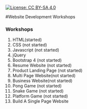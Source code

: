 [![License: CC BY-SA 4.0](https://licensebuttons.net/l/by-sa/4.0/80x15.png)](https://creativecommons.org/licenses/by-sa/4.0/)

#Website Development Workshops

### Workshops

1. HTML(started)
2. CSS (not started)
3. Javascript (not started)
4. jQuery
5. Bootstrap 4 (not started)
6. Resume Website (not started)
7. Product Landing Page (not started)
8. Multi Page Website(not started)
9. Business Website(not started)
10. Pong Game (not started)
11. Snake Game (not started)
12. Platform Game (not started)
13. Build A Single Page Website
